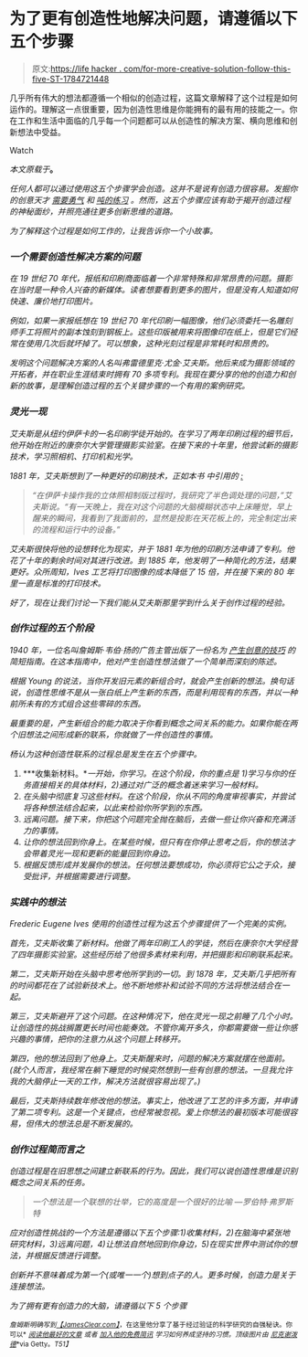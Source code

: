 # 为了更有创造性地解决问题，请遵循以下五个步骤

> 原文:[https://life hacker . com/for-more-creative-solution-follow-this-five-ST-1784721448](https://lifehacker.com/for-more-creative-problem-solving-follow-these-five-st-1784721448)

几乎所有伟大的想法都遵循一个相似的创造过程，这篇文章解释了这个过程是如何运作的。理解这一点很重要，因为创造性思维是你能拥有的最有用的技能之一。你在工作和生活中面临的几乎每一个问题都可以从创造性的解决方案、横向思维和创新想法中受益。

Watch

*本文原载于*[](http://jamesclear.com/five-step-creative-process)**。**

*任何人都可以通过使用这五个步骤学会创造。这并不是说有创造力很容易。发掘你的创意天才 [需要勇气](http://jamesclear.com/overcome-fear) 和 [吨的练习](http://jamesclear.com/equal-odds) 。然而，这五个步骤应该有助于揭开创造过程的神秘面纱，并照亮通往更多创新思维的道路。*

*为了解释这个过程是如何工作的，让我告诉你一个小故事。*

### ***一个需要创造性解决方案的问题***

*在 19 世纪 70 年代，报纸和印刷商面临着一个非常特殊和非常昂贵的问题。摄影在当时是一种令人兴奋的新媒体。读者想要看到更多的图片，但是没有人知道如何快速、廉价地打印图片。*

*例如，如果一家报纸想在 19 世纪 70 年代印刷一幅图像，他们必须委托一名雕刻师手工将照片的副本蚀刻到钢板上。这些印版被用来将图像印在纸上，但是它们经常在使用几次后就坏掉了。可以想象，这种光刻过程是非常耗时和昂贵的。*

*发明这个问题解决方案的人名叫弗雷德里克·尤金·艾夫斯。他后来成为摄影领域的开拓者，并在职业生涯结束时拥有 70 多项专利。我现在要分享的他的创造力和创新的故事，是理解创造过程的五个关键步骤的一个有用的案例研究。*

### ***灵光一现***

*艾夫斯是从纽约伊萨卡的一名印刷学徒开始的。在学习了两年印刷过程的细节后，他开始在附近的康奈尔大学管理摄影实验室。在接下来的十年里，他尝试新的摄影技术，学习照相机、打印机和光学。*

*1881 年，艾夫斯想到了一种更好的印刷技术，正如本书 中引用的 [:](https://www.amazon.com/Technique-Producing-Ideas-James-Young-ebook/dp/B00N33OYPI/ref=tmm_kin_swatch_0?_encoding=UTF8&asc_campaign=InlineText&asc_refurl=https://lifehacker.com/for-more-creative-problem-solving-follow-these-five-st-1784721448&asc_source=&qid=&sr=&tag=kinjalifehackerlink-20#navbar)*

> *“在伊萨卡操作我的立体照相制版过程时，我研究了半色调处理的问题，”艾夫斯说。“有一天晚上，我在对这个问题的大脑模糊状态中上床睡觉，早上醒来的瞬间，我看到了我面前的，显然是投影在天花板上的，完全制定出来的流程和运行中的设备。”*

*艾夫斯很快将他的设想转化为现实，并于 1881 年为他的印刷方法申请了专利。他花了十年的剩余时间对其进行改进。到 1885 年，他发明了一种简化的方法，结果更好。众所周知，Ives 工艺将打印图像的成本降低了 15 倍，并在接下来的 80 年里一直是标准的打印技术。* 

*好了，现在让我们讨论一下我们能从艾夫斯那里学到什么关于创作过程的经验。*

### ***创作过程的五个阶段***

*1940 年，一位名叫詹姆斯·韦伯·扬的广告主管出版了一份名为 [产生创意的技巧](http://jamesclear.com/book/a-technique-for-producing-ideas) 的简短指南。在这本指南中，他对产生创造性想法做了一个简单而深刻的陈述。*

*根据 Young 的说法，当你开发旧元素的新组合时，就会产生创新的想法。换句话说，创造性思维不是从一张白纸上产生新的东西，而是利用现有的东西，并以一种前所未有的方式组合这些零碎的东西。*

*最重要的是，产生新组合的能力取决于你看到概念之间关系的能力。如果你能在两个旧想法之间形成新的联系，你就做了一件创造性的事情。*

*杨认为这种创造性联系的过程总是发生在五个步骤中。*

1.  ***收集新材料。**一开始，你学习。在这个阶段，你的重点是 1)学习与你的任务直接相关的具体材料，2)通过对广泛的概念着迷来学习一般材料。*
2.  *在头脑中彻底复习这些材料。在这个阶段，你从不同的角度审视事实，并尝试将各种想法结合起来，以此来检验你所学到的东西。*
3.  *远离问题。接下来，你把这个问题完全抛在脑后，去做一些让你兴奋和充满活力的事情。*
4.  *让你的想法回到你身上。在某些时候，但只有在你停止思考之后，你的想法才会带着灵光一现和更新的能量回到你身边。*
5.  *根据反馈形成并发展你的想法。任何想法要想成功，你必须将它公之于众，接受批评，并根据需要进行调整。*

### ***实践中的想法***

*Frederic Eugene Ives 使用的创造性过程为这五个步骤提供了一个完美的实例。*

*首先，艾夫斯收集了新材料。他做了两年印刷工人的学徒，然后在康奈尔大学经营了四年摄影实验室。这些经历给了他很多素材来利用，并把摄影和印刷联系起来。*

*第二，艾夫斯开始在头脑中思考他所学到的一切。到 1878 年，艾夫斯几乎把所有的时间都花在了试验新技术上。他不断地修补和试验不同的方法将想法结合在一起。*

*第三，艾夫斯避开了这个问题。在这种情况下，他在灵光一现之前睡了几个小时。让创造性的挑战搁置更长时间也能奏效。不管你离开多久，你都需要做一些让你感兴趣的事情，把你的注意力从这个问题上转移开。*

*第四，他的想法回到了他身上。艾夫斯醒来时，问题的解决方案就摆在他面前。(就个人而言，我经常在躺下睡觉的时候突然想到一些有创意的想法。一旦我允许我的大脑停止一天的工作，解决方法就很容易出现了。)*

*最后，艾夫斯持续数年修改他的想法。事实上，他改进了工艺的许多方面，并申请了第二项专利。这是一个关键点，也经常被忽视。爱上你想法的最初版本可能很容易，但伟大的想法总是不断发展的。*

### ***创作过程简而言之***

*创造过程是在旧思想之间建立新联系的行为。因此，我们可以说创造性思维是识别概念之间关系的任务。*

> *一个想法是一个联想的壮举，它的高度是一个很好的比喻
> *—罗伯特·弗罗斯特**

*应对创造性挑战的一个方法是遵循以下五个步骤:1)收集材料，2)在脑海中紧张地研究材料，3)远离问题，4)让想法自然地回到你身边，5)在现实世界中测试你的想法，并根据反馈进行调整。*

*创新并不意味着成为第一个(或唯一一个)想到点子的人。更多时候，创造力是关于连接想法。*

*为了拥有更有创造力的大脑，请遵循以下 5 个步骤*

*<small>*詹姆斯明确写到*</small>[<small>*【JamesClear.com】*</small>](http://jamesclear.com/?dst=lifehacker)<small>*，在这里他分享了基于经过验证的科学研究的自强秘诀。你可以*</small> [<small>*阅读他最好的文章*</small>](http://jamesclear.com/articles?dst=lifehacker) <small>*或者*</small> [<small>*加入他的免费简讯*</small>](http://jamesclear.com/newsletter?dst=lifehacker) <small>*学习如何养成坚持的习惯。顶级图片由*</small> [<small>*尼克谢泼德*</small>](http://www.gettyimages.com/license/580281245)<small>*via Getty。*T51】</small>*